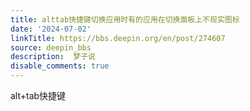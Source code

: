 ```yaml
---
title: alttab快捷键切换应用时有的应用在切换面板上不现实图标
date: '2024-07-02'
linkTitle: https://bbs.deepin.org/en/post/274607
source: deepin_bbs
description:  梦子说 
disable_comments: true
---
```

alt+tab快捷键
